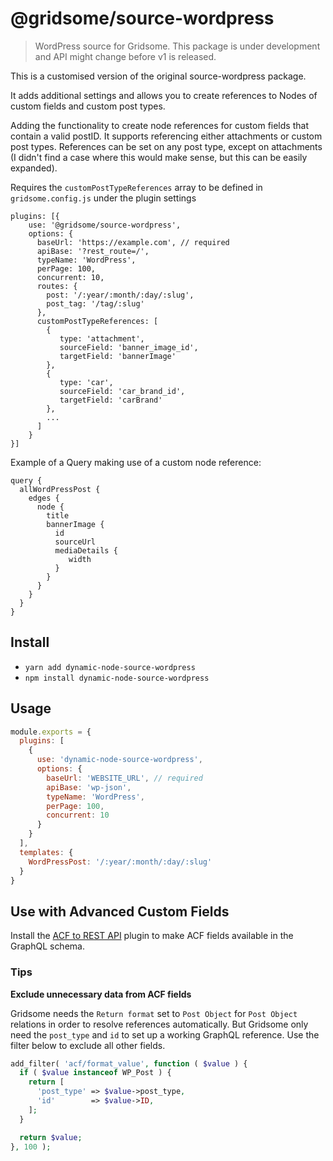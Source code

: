 # @gridsome/source-wordpress

> WordPress source for Gridsome. This package is under development and
API might change before v1 is released.

This is a customised version of the original source-wordpress package.

It adds additional settings and allows you to create references to Nodes of custom fields and custom post types.

Adding the functionality to create node references for custom fields that contain a valid postID. It supports referencing either attachments or custom post types. References can be set on any post type, except on attachments (I didn't find a case where this would make sense, but this can be easily expanded).

Requires the `customPostTypeReferences` array to be defined in `gridsome.config.js` under the plugin settings
```
plugins: [{
    use: '@gridsome/source-wordpress',
    options: {
      baseUrl: 'https://example.com', // required
      apiBase: '?rest_route=/',
      typeName: 'WordPress',
      perPage: 100,
      concurrent: 10,
      routes: {
        post: '/:year/:month/:day/:slug',
        post_tag: '/tag/:slug'
      },
      customPostTypeReferences: [
        {
           type: 'attachment',
           sourceField: 'banner_image_id',
           targetField: 'bannerImage'
        },
        {
           type: 'car',
           sourceField: 'car_brand_id',
           targetField: 'carBrand'
        },
        ...
      ]
    }
}]
```

Example of a Query making use of a custom node reference:
```
query {
  allWordPressPost {
    edges {
      node {
        title
        bannerImage {
          id
    	  sourceUrl
          mediaDetails {
             width
          }
        }
      }
    }
  }
}
```

## Install
- `yarn add dynamic-node-source-wordpress`
- `npm install dynamic-node-source-wordpress`

## Usage

```js
module.exports = {
  plugins: [
    {
      use: 'dynamic-node-source-wordpress',
      options: {
        baseUrl: 'WEBSITE_URL', // required
        apiBase: 'wp-json',
        typeName: 'WordPress',
        perPage: 100,
        concurrent: 10
      }
    }
  ],
  templates: {
    WordPressPost: '/:year/:month/:day/:slug'
  }
}
```

## Use with Advanced Custom Fields

Install the [ACF to REST API](https://github.com/airesvsg/acf-to-rest-api) plugin to make ACF fields available in the GraphQL schema.

### Tips

**Exclude unnecessary data from ACF fields**

Gridsome needs the `Return format` set to `Post Object` for `Post Object` relations in order to resolve references automatically. But Gridsome only need the `post_type` and `id` to set up a working GraphQL reference. Use the filter below to exclude all other fields.

```php
add_filter( 'acf/format_value', function ( $value ) {
  if ( $value instanceof WP_Post ) {
    return [
      'post_type' => $value->post_type,
      'id'        => $value->ID,
    ];
  }

  return $value;
}, 100 );
```
